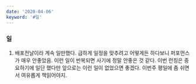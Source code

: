 ```yaml
---
date: '2020-04-06'
keyword: '#일'
---
```


### 일
1. 배포전날이라 계속 일만했다. 급하게 일정을 맞추려고 어떻게든 하다보니 퍼포먼스가 매우 안좋았음. 이런 일이 반복되면 사기에 정말 안좋은 것 같다. 이번 런칭은 중요하기에 일단 했다만 앞으로는 이런 일이 없었으면 좋겠다. 이번주 평일에 좀 쉬면서 여유롭게 책읽어야지. 